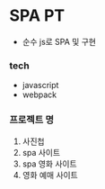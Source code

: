 # SPA PT

- 순수 js로 SPA 및 구현

### tech

- javascript
- webpack

### 프로젝트 명

1. 사진첩
2. spa 사이트
3. spa 영화 사이트
4. 영화 예매 사이트